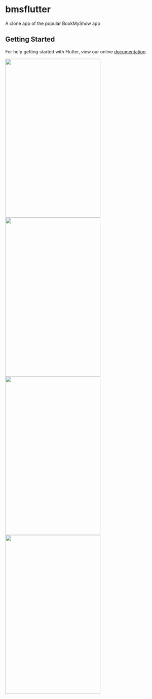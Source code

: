 # bmsflutter

A clone app of the popular BookMyShow app

## Getting Started

For help getting started with Flutter, view our online
[documentation](https://flutter.io/).

<img src=bms1.gif width="300" height="500">
<img src=bms2.gif width="300" height="500">
<img src=bms3.gif width="300" height="500">
<img src=bms4.gif width="300" height="500">